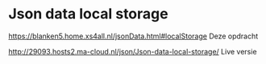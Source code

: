 # Json data local storage 
 https://blanken5.home.xs4all.nl/jsonData.html#localStorage Deze opdracht

http://29093.hosts2.ma-cloud.nl/json/Json-data-local-storage/ Live versie
